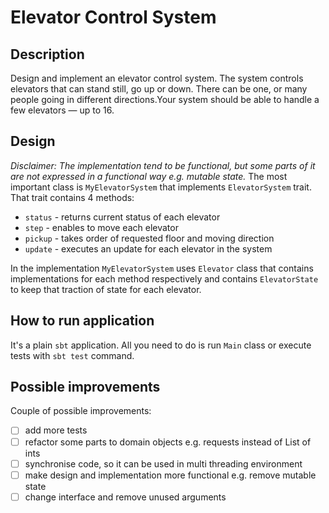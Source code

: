 # Elevator Control System

## Description
Design and implement an elevator control system. The system controls elevators that can stand still, go up or down.
There can be one, or many people going in different directions.Your system should be able to handle a few elevators — up to 16.

## Design
*Disclaimer: The implementation tend to be functional, but some parts of it are not expressed in a functional way e.g. mutable state.* 
The most important class is `MyElevatorSystem` that implements `ElevatorSystem` trait. That trait contains 4 methods: 
- `status` - returns current status of each elevator
- `step` - enables to move each elevator
- `pickup` - takes order of requested floor and moving direction
- `update` - executes an update for each elevator in the system

In the implementation `MyElevatorSystem` uses `Elevator` class that contains implementations for each method respectively and contains `ElevatorState` to keep that traction of state for each elevator.

## How to run application
It's a plain `sbt` application. All you need to do is run `Main` class or execute tests with `sbt test` command.

## Possible improvements
Couple of possible improvements:
- [ ] add more tests
- [ ] refactor some parts to domain objects e.g. requests instead of List of ints
- [ ] synchronise code, so it can be used in multi threading environment
- [ ] make design and implementation more functional e.g. remove mutable state
- [ ] change interface and remove unused arguments